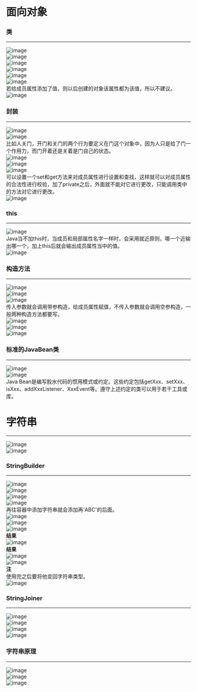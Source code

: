 # 面向对象
### 类
***  
![image](https://user-images.githubusercontent.com/96570699/200767500-0f109079-f561-4d1e-b321-1d1583c48a89.png)  
![image](https://user-images.githubusercontent.com/96570699/200767873-221fa7c4-e96c-4da9-9e9c-1cd6d98012fd.png)  
![image](https://user-images.githubusercontent.com/96570699/200768187-28fbf311-825d-46db-b0e2-fa1a8245f8e4.png)  
![image](https://user-images.githubusercontent.com/96570699/200768489-f0880d9b-0efe-4553-a28f-4962adbc3cb0.png)  
![image](https://user-images.githubusercontent.com/96570699/200769244-f57fbca5-a52d-4487-93c9-8d602ea4ba86.png)  
![image](https://user-images.githubusercontent.com/96570699/200769959-1768b35e-8ef3-486b-9b56-2864876f0bba.png)  
若给成员属性添加了值，则以后创建的对象该属性都为该值，所以不建议。  
![image](https://user-images.githubusercontent.com/96570699/200770209-9a93c249-4536-4eda-b7cf-a28dac06348c.png)  


### 封装
***  
![image](https://user-images.githubusercontent.com/96570699/200773595-1e046112-3c88-41d2-b390-a3991e2882c5.png)  
![image](https://user-images.githubusercontent.com/96570699/200776247-e333c84f-b3a6-4d27-8a87-58dcae69897c.png)  
比如人关门，开门和关门的两个行为要定义在门这个对象中，因为人只是给了门一个作用力，而门开着还是关着是门自己的状态。  
![image](https://user-images.githubusercontent.com/96570699/200777821-31f3a068-3ca2-4fb6-b64f-733e7a33f502.png)  
![image](https://user-images.githubusercontent.com/96570699/200779538-3b246c5f-f5fa-4964-9384-1f6eefeab8da.png)  
![image](https://user-images.githubusercontent.com/96570699/200780673-2ba8d39b-a91d-460f-b4f7-ffb13995ba89.png)  
可以设置一个set和get方法来对成员属性进行设置和查找，这样就可以对成员属性的合法性进行校验，加了private之后，外面就不能对它进行更改，只能调用类中的方法对它进行更改。  
![image](https://user-images.githubusercontent.com/96570699/200784175-f3f8b996-64cd-4dcb-bbe2-8e460a488848.png)  


### this
***  
![image](https://user-images.githubusercontent.com/96570699/200785584-9aab5d08-310a-4158-94a7-7287ad666890.png)   
Java当不加this时，当成员和局部属性名字一样时，会采用就近原则，哪一个近输出哪一个，加上this后就会输出成员属性当中的值。  
![image](https://user-images.githubusercontent.com/96570699/200790037-92f7455f-81df-4bc3-aca7-1e0e68369d5e.png)   


### 构造方法
***  
![image](https://user-images.githubusercontent.com/96570699/200791013-48fcd0d4-7cf0-4812-a4a1-9e541b758180.png)  
![image](https://user-images.githubusercontent.com/96570699/200792797-42b2c7ba-7d4f-49c1-a18d-343c341a09ef.png)  
![image](https://user-images.githubusercontent.com/96570699/200793595-8d853892-4f0e-4df4-8e29-afc15d343390.png)  
传入参数就会调用带参构造，给成员属性赋值，不传入参数就会调用空参构造，一般两种构造方法都要写。  
![image](https://user-images.githubusercontent.com/96570699/200794360-6476cd24-61d6-4601-8898-0af6bf027a0e.png)   
![image](https://user-images.githubusercontent.com/96570699/200795117-7fb62e98-27e7-455a-891f-9524abd22ab5.png)  
![image](https://user-images.githubusercontent.com/96570699/200795430-be3b1cbc-87a6-45fd-942b-7c3cfefa3cf9.png)   


### 标准的JavaBean类
***  
![image](https://user-images.githubusercontent.com/96570699/200987811-41604f1c-aab1-4354-8ece-4e8ac749ea7e.png)  
![image](https://user-images.githubusercontent.com/96570699/200991176-7444f487-5903-42aa-a28b-06aaa279e7a5.png)  
Java Bean是编写胶水代码的惯用模式或约定。这些约定包括getXxx、setXxx、isXxx、addXxxListener、XxxEvent等。遵守上述约定的类可以用于若干工具或库。   



# 字符串
***  
![image](https://user-images.githubusercontent.com/96570699/201052705-d9eca90e-48b8-4790-99ce-14db9e45f7e9.png)   
![image](https://user-images.githubusercontent.com/96570699/201247879-0c54fd77-1cb5-4668-8b1a-04e29ab5ca59.png)  


### StringBuilder
***  
![image](https://user-images.githubusercontent.com/96570699/202139445-646ca01c-4679-4bf1-b113-45055d390904.png)  
![image](https://user-images.githubusercontent.com/96570699/202140039-957bf5dc-9e25-40f3-901b-522d193b8b91.png)  
![image](https://user-images.githubusercontent.com/96570699/202140266-56ae50a2-b13f-4e8a-b685-068b5a888a96.png)  
![image](https://user-images.githubusercontent.com/96570699/202140752-a19e3218-ee70-4343-ab62-c86c5f3e81c1.png)   
再往容器中添加字符串就会添加再'ABC'的后面。  
![image](https://user-images.githubusercontent.com/96570699/202141545-fc81cc4f-53b6-4de0-906d-8d363990acc1.png)  
![image](https://user-images.githubusercontent.com/96570699/202144046-acd8c395-75e7-42d0-8769-6c4d6a0e5093.png)    
![image](https://user-images.githubusercontent.com/96570699/202144140-b8bec5ab-a954-4a4b-8916-c6105ee93c9a.png)  
**结果**  
![image](https://user-images.githubusercontent.com/96570699/202144293-07885dac-0c27-4979-9f13-d302724431c3.png)  
**结果**  
![image](https://user-images.githubusercontent.com/96570699/202144345-9fbb4e36-a8ae-4c42-a873-67fbf700dc4e.png)  
![image](https://user-images.githubusercontent.com/96570699/202144677-a5fe5035-b684-4be3-81b5-a3f71f0fdafe.png)  
 **注**  
 使用完之后要将他变回字符串类型。  
![image](https://user-images.githubusercontent.com/96570699/202145663-4a86dec0-bee2-4521-89a5-83baa0e469c1.png)   


### StringJoiner
***  
![image](https://user-images.githubusercontent.com/96570699/204950080-230ec11f-8136-41e0-a87a-e5e96eb2d28c.png)  
![image](https://user-images.githubusercontent.com/96570699/204950144-4ac03aa6-6db1-4a6c-b7c9-b43423f70043.png)  
![image](https://user-images.githubusercontent.com/96570699/204950213-51ae26f0-2886-466a-80de-f069bd70d3c4.png)  
![image](https://user-images.githubusercontent.com/96570699/204951300-83b05c2f-7de6-4d2d-9ade-c6874ff322cf.png)  


### 字符串原理
***  
![image](https://user-images.githubusercontent.com/96570699/204952427-c6565026-902e-4115-9590-c0fb0a53a339.png)  
![image](https://user-images.githubusercontent.com/96570699/204952790-629f2126-ae53-48cd-88e5-f68805791d9c.png)  
![image](https://user-images.githubusercontent.com/96570699/204953792-57ccbc27-2346-47e9-8e7d-def4c0aed9b4.png)  



